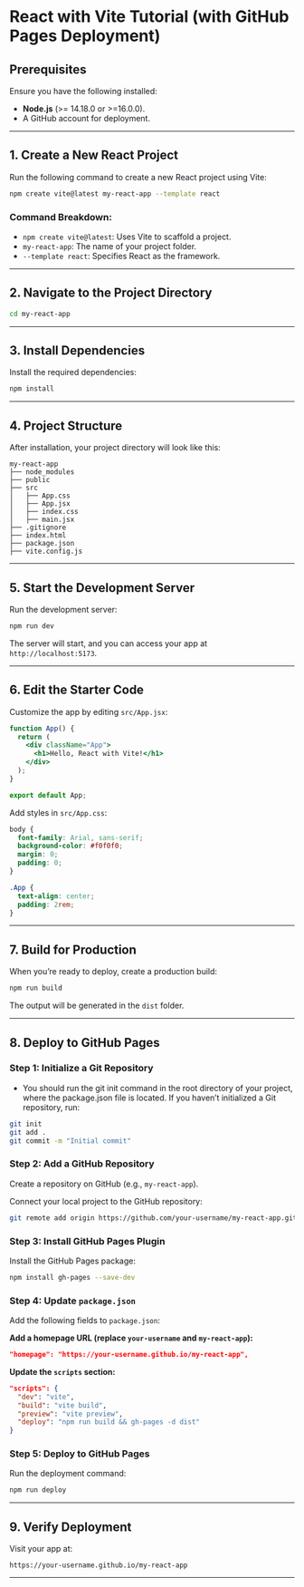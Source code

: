 # React with Vite Tutorial (with GitHub Pages Deployment)

## Prerequisites

Ensure you have the following installed:

* **Node.js** (>= 14.18.0 or >=16.0.0).
* A GitHub account for deployment.

---

## 1. Create a New React Project

Run the following command to create a new React project using Vite:

```bash
npm create vite@latest my-react-app --template react
```

### Command Breakdown:

* `npm create vite@latest`: Uses Vite to scaffold a project.
* `my-react-app`: The name of your project folder.
* `--template react`: Specifies React as the framework.

---

## 2. Navigate to the Project Directory

```bash
cd my-react-app
```

---

## 3. Install Dependencies

Install the required dependencies:

```bash
npm install
```

---

## 4. Project Structure

After installation, your project directory will look like this:

```
my-react-app
├── node_modules
├── public
├── src
│   ├── App.css
│   ├── App.jsx
│   ├── index.css
│   ├── main.jsx
├── .gitignore
├── index.html
├── package.json
├── vite.config.js
```

---

## 5. Start the Development Server

Run the development server:

```bash
npm run dev
```

The server will start, and you can access your app at `http://localhost:5173`.

---

## 6. Edit the Starter Code

Customize the app by editing `src/App.jsx`:

```jsx
function App() {
  return (
    <div className="App">
      <h1>Hello, React with Vite!</h1>
    </div>
  );
}

export default App;
```

Add styles in `src/App.css`:

```css
body {
  font-family: Arial, sans-serif;
  background-color: #f0f0f0;
  margin: 0;
  padding: 0;
}

.App {
  text-align: center;
  padding: 2rem;
}
```

---

## 7. Build for Production

When you’re ready to deploy, create a production build:

```bash
npm run build
```

The output will be generated in the `dist` folder.

---

## 8. Deploy to GitHub Pages

### Step 1: Initialize a Git Repository
- You should run the git init command in the root directory of your project, where the package.json file is located.
If you haven’t initialized a Git repository, run:

```bash
git init
git add .
git commit -m "Initial commit"
```

### Step 2: Add a GitHub Repository

Create a repository on GitHub (e.g., `my-react-app`).

Connect your local project to the GitHub repository:

```bash
git remote add origin https://github.com/your-username/my-react-app.git
```

### Step 3: Install GitHub Pages Plugin

Install the GitHub Pages package:

```bash
npm install gh-pages --save-dev
```

### Step 4: Update `package.json`

Add the following fields to `package.json`:

**Add a homepage URL (replace `your-username` and `my-react-app`):**

```json
"homepage": "https://your-username.github.io/my-react-app",
```

**Update the `scripts` section:**

```json
"scripts": {
  "dev": "vite",
  "build": "vite build",
  "preview": "vite preview",
  "deploy": "npm run build && gh-pages -d dist"
}
```

### Step 5: Deploy to GitHub Pages

Run the deployment command:

```bash
npm run deploy
```

---

## 9. Verify Deployment

Visit your app at:

```
https://your-username.github.io/my-react-app
```

---
